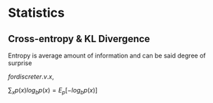 # Statistics

## Cross-entropy & KL Divergence
Entropy is average amount of information and can be said degree of surprise


$for discrete r.v. x,$

$\sum_{x}{p(x)log_{b}{p(x)}} = E_p[-log_{b}{p(x)}]$
